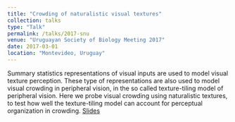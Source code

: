 ```yaml
---
title: "Crowding of naturalistic visual textures"
collection: talks
type: "Talk"
permalink: /talks/2017-snu
venue: "Uruguayan Society of Biology Meeting 2017"
date: 2017-03-01
location: "Montevideo, Uruguay"
---
```


Summary statistics representations of visual inputs are
used to model visual texture perception. These type of
representations are also used to model visual crowding in
peripheral vision, in the so called texture-tiling model of
peripheral vision. Here we probe visual crowding using
naturalistic textures, to test how well the texture-tiling
model can account for perceptual organization in crowding.
[Slides](/files/presentations/snu_2017.pdf)

